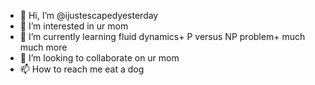 - 👋 Hi, I’m @ijustescapedyesterday
- 👀 I’m interested in ur mom
- 🌱 I’m currently learning fluid dynamics+  P versus NP problem+ much much more
- 💞️ I’m looking to collaborate on ur mom
- 📫 How to reach me eat a dog

<!---
ijustescapedyesterday/ijustescapedyesterday is a ✨ special ✨ repository because its `README.md` (this file) appears on your GitHub profile.
You can click the Preview link to take a look at your changes.
--->
